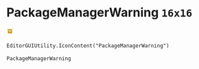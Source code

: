 # PackageManagerWarning `16x16`
<img src="/img/PackageManagerWarning.png" width=16 height=16>

``` CSharp
EditorGUIUtility.IconContent("PackageManagerWarning")
```
```
PackageManagerWarning
```
